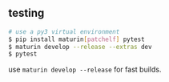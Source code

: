 ## testing

```sh
# use a py3 virtual environment
$ pip install maturin[patchelf] pytest
$ maturin develop --release --extras dev
$ pytest
```

use `maturin develop --release` for fast builds.
